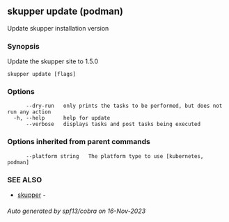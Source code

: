 ## skupper update (podman)
Update skupper installation version

### Synopsis

Update the skupper site to 1.5.0

```
skupper update [flags]
```

### Options

```
      --dry-run   only prints the tasks to be performed, but does not run any action
  -h, --help      help for update
      --verbose   displays tasks and post tasks being executed
```

### Options inherited from parent commands

```
      --platform string   The platform type to use [kubernetes, podman]
```

### SEE ALSO

* [skupper](skupper.md)	 - 

###### Auto generated by spf13/cobra on 16-Nov-2023
